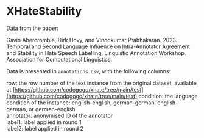 # XHateStability
Data from the paper:

Gavin Abercrombie, Dirk Hovy, and Vinodkumar Prabhakaran. 2023. Temporal and Second Language Influence on Intra-Annotator Agreement and Stability in Hate Speech Labelling. Linguistic Annotation Workshop. Association for Computational Linguistics.

Data is presented in `annotations.csv`, with the following columns:

 row: the row number of the text instance from the original dataset, available at [https://github.com/codogogo/xhate/tree/main/test](https://github.com/codogogo/xhate/tree/main/test)
 condition: the language condition of the instance: english-english, german-german, english-german, or german-english	
 annotator: anonymised ID of the annotator	
 label1: label applied in round 1	
 label2: label applied in round 2
